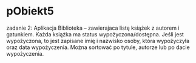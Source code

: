 # pObiekt5



zadanie 2:  Aplikacja Biblioteka – zawierajaca listę książek z autorem i gatunkiem. Każda książka ma status wypożyczona/dostępna. Jeśli jest wypożyczona, to jest zapisane imię i nazwisko osoby, która wypożyczyła oraz data wypożyczenia. Można sortować po tytule, autorze lub po dacie wypożyczenia.

